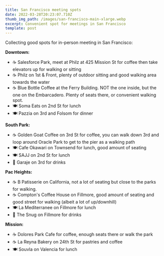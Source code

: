 ```yaml
---
title: San Francisco meeting spots
date: 2022-03-28T20:23:07.710Z
thumb_img_path: /images/san-francisco-main-xlarge.webp
excerpt: Convenient spot for meetings in San Francisco
template: post
---
```

Collecting good spots for in-person meeting in San Francisco:

**Downtown:**

* ☕ Salesforce Park, meet at Philz at 425 Mission St for coffee then take elevators up for walking or sitting
* ☕ Philz on 1st & Front, plenty of outdoor sitting and good walking area towards the water
* ☕ Blue Bottle Coffee at the Ferry Building. NOT the one inside, but the one on the Embarcadero. Plenty of seats there, or convenient walking spot.
* 🍽️ Soma Eats on 2nd St for lunch
* 🍽️ Pazzia on 3rd and Folsom for dinner

**South Park:**

* ☕ Golden Goat Coffee on 3rd St for coffee, you can walk down 3rd and loop around Oracle Park to get to the pier as a walking path
* 🍽️ Cafe Okawari on Townsend for lunch, good amount of seating
* 🍽️ SAJJ on 2nd St for lunch
* 🍺 Garaje on 3rd for drinks

**Pac Heights:**

* ☕ B Patisserie on California, not a lot of seating but close to the parks for walking.
* ☕ Compton's Coffee House on Fillmore, good amount of seating and good street for walking (albeit a lot of up/downhill)
* 🍽️ La Mediterranee on Fillmore for lunch
* 🍺 The Snug on Fillmore for drinks 

**Mission:**

* ☕ Dolores Park Cafe for coffee, enough seats there or walk the park
* ☕ La Reyna Bakery on 24th St for pastries and coffee
* 🍽️ Souvla on Valencia for lunch
